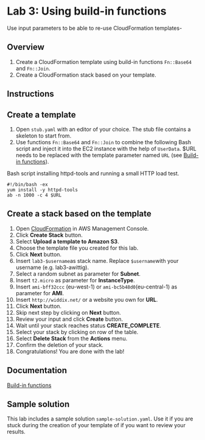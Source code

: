 # Lab 3: Using build-in functions

Use input parameters to be able to re-use CloudFormation templates-

## Overview
1. Create a CloudFormation template using build-in functions ``Fn::Base64`` and ``Fn::Join``.
1. Create a CloudFormation stack based on your template.

## Instructions

## Create a template
1. Open ``stub.yaml`` with an editor of your choice. The stub file contains a skeleton to start from.
1. Use functions ``Fn::Base64`` and ``Fn::Join`` to combine the following Bash script and inject it into the EC2 instance with the help of ``UserData``. $URL needs to be replaced with the template parameter named ``URL`` (see [Build-in functions](http://docs.aws.amazon.com/AWSCloudFormation/latest/UserGuide/intrinsic-function-reference.html)).


Bash script installing httpd-tools and running a small HTTP load test.

```
#!/bin/bash -ex
yum install -y httpd-tools
ab -n 1000 -c 4 $URL
```


## Create a stack based on the template
1. Open [CloudFormation](https://console.aws.amazon.com/cloudformation) in AWS Management Console.
1. Click **Create Stack** button.
1. Select **Upload a template to Amazon S3**.
1. Choose the template file you created for this lab.
1. Click **Next** button.
1. Insert ``lab3-$username``as stack name. Replace ``$username``with your username (e.g. lab3-awittig).
1. Select a random subnet as parameter for **Subnet**.
1. Insert ``t2.micro`` as parameter for **InstanceType**.
1. Insert ``ami-bff32ccc`` (eu-west-1) or ``ami-bc5b48d0``(eu-central-1) as parameter for **AMI**.
1. Insert ``http://widdix.net/`` or a website you own for **URL**.
1. Click **Next** button.
1. Skip next step by clicking on **Next** button.
1. Review your input and click **Create** button.
1. Wait until your stack reaches status **CREATE_COMPLETE**.
1. Select your stack by clicking on row of the table.
1. Select **Delete Stack** from the **Actions** menu.
1. Confirm the deletion of your stack.
1. Congratulations! You are done with the lab!

## Documentation
[Build-in functions](http://docs.aws.amazon.com/AWSCloudFormation/latest/UserGuide/intrinsic-function-reference.html)

## Sample solution
This lab includes a sample solution ``sample-solution.yaml``. Use it if you are stuck during the creation of your template of if you want to review your results.